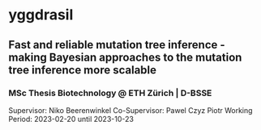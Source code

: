 # yggdrasil
## Fast and reliable mutation tree inference - making Bayesian approaches to the mutation tree inference more scalable 
### MSc Thesis Biotechnology @ ETH Zürich | D-BSSE

Supervisor: Niko Beerenwinkel
Co-Supervisor: Pawel Czyz Piotr
Working Period: 2023-02-20 until 2023-10-23

